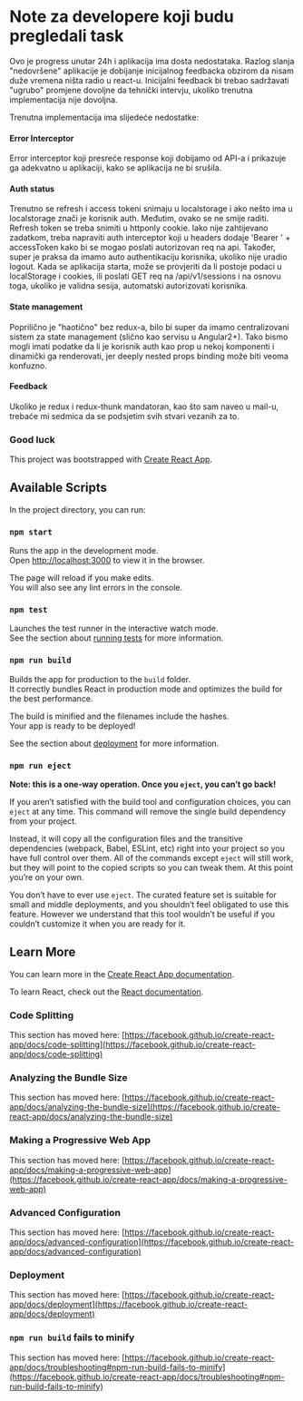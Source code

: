 # Note za developere koji budu pregledali task

Ovo je progress unutar 24h i aplikacija ima dosta nedostataka. Razlog slanja "nedovršene" aplikacije je dobijanje inicijalnog feedbacka obzirom da nisam duže vremena ništa radio u react-u. Inicijalni feedback bi trebao sadržavati "ugrubo" promjene dovoljne da tehnički intervju, ukoliko trenutna implementacija nije dovoljna.

Trenutna implementacija ima slijedeće nedostatke: 

#### Error Interceptor

Error interceptor koji presreće response koji dobijamo od API-a i prikazuje ga adekvatno u aplikaciji, kako se aplikacija
ne bi srušila.

#### Auth status

Trenutno se refresh i access tokeni snimaju u localstorage i ako nešto ima u localstorage znači je korisnik auth.
Međutim, ovako se ne smije raditi. Refresh token se treba snimiti u httponly cookie.
Iako nije zahtijevano zadatkom, treba napraviti auth interceptor koji u headers dodaje 'Bearer ' + accessToken
kako bi se mogao poslati autorizovan req na api. Također, super je praksa da imamo auto authentikaciju korisnika,
ukoliko nije uradio logout. Kada se aplikacija starta, može se provjeriti da li postoje podaci u localStorage i cookies,
ili poslati GET req na /api/v1/sessions i na osnovu toga, ukoliko je validna sesija, automatski autorizovati korisnika.

#### State management

Poprilično je "haotično" bez redux-a, bilo bi super da imamo centralizovani sistem za state management
(slično kao servisu u Angular2+). Tako bismo mogli imati podatke da li je korisnik auth kao prop u nekoj komponenti
i dinamički ga renderovati, jer deeply nested props binding može biti veoma konfuzno.

#### Feedback

Ukoliko je redux i redux-thunk mandatoran, kao što sam naveo u mail-u, trebaće mi sedmica da se podsjetim svih stvari vezanih za to.


### Good luck


This project was bootstrapped with [Create React App](https://github.com/facebook/create-react-app).

## Available Scripts

In the project directory, you can run:

### `npm start`

Runs the app in the development mode.\
Open [http://localhost:3000](http://localhost:3000) to view it in the browser.

The page will reload if you make edits.\
You will also see any lint errors in the console.

### `npm test`

Launches the test runner in the interactive watch mode.\
See the section about [running tests](https://facebook.github.io/create-react-app/docs/running-tests) for more information.

### `npm run build`

Builds the app for production to the `build` folder.\
It correctly bundles React in production mode and optimizes the build for the best performance.

The build is minified and the filenames include the hashes.\
Your app is ready to be deployed!

See the section about [deployment](https://facebook.github.io/create-react-app/docs/deployment) for more information.

### `npm run eject`

**Note: this is a one-way operation. Once you `eject`, you can’t go back!**

If you aren’t satisfied with the build tool and configuration choices, you can `eject` at any time. This command will remove the single build dependency from your project.

Instead, it will copy all the configuration files and the transitive dependencies (webpack, Babel, ESLint, etc) right into your project so you have full control over them. All of the commands except `eject` will still work, but they will point to the copied scripts so you can tweak them. At this point you’re on your own.

You don’t have to ever use `eject`. The curated feature set is suitable for small and middle deployments, and you shouldn’t feel obligated to use this feature. However we understand that this tool wouldn’t be useful if you couldn’t customize it when you are ready for it.

## Learn More

You can learn more in the [Create React App documentation](https://facebook.github.io/create-react-app/docs/getting-started).

To learn React, check out the [React documentation](https://reactjs.org/).

### Code Splitting

This section has moved here: [https://facebook.github.io/create-react-app/docs/code-splitting](https://facebook.github.io/create-react-app/docs/code-splitting)

### Analyzing the Bundle Size

This section has moved here: [https://facebook.github.io/create-react-app/docs/analyzing-the-bundle-size](https://facebook.github.io/create-react-app/docs/analyzing-the-bundle-size)

### Making a Progressive Web App

This section has moved here: [https://facebook.github.io/create-react-app/docs/making-a-progressive-web-app](https://facebook.github.io/create-react-app/docs/making-a-progressive-web-app)

### Advanced Configuration

This section has moved here: [https://facebook.github.io/create-react-app/docs/advanced-configuration](https://facebook.github.io/create-react-app/docs/advanced-configuration)

### Deployment

This section has moved here: [https://facebook.github.io/create-react-app/docs/deployment](https://facebook.github.io/create-react-app/docs/deployment)

### `npm run build` fails to minify

This section has moved here: [https://facebook.github.io/create-react-app/docs/troubleshooting#npm-run-build-fails-to-minify](https://facebook.github.io/create-react-app/docs/troubleshooting#npm-run-build-fails-to-minify)
